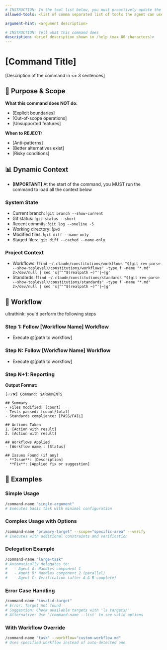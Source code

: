 ```yaml
---
# INSTRUCTION: In the tool list below, you must proactively update the tool list based on currently available tools. Carefully select those that would have chance to be used to fulfil to the task
allowed-tools: <list of comma separated list of tools the agent can use, e.g. "Bash(git:*), Bash(npm test), Bash(npm run:*), Bash(docker:*), Edit, MultiEdit, Read, Write, WebSearch, WebFetch, Grep, Glob, Task, ...">

argument-hint: <argument description>

# INSTRUCTION: Tell what this command does
description: <brief description shown in /help (max 80 characters)>
---
```


# [Command Title]

<!-- INSTRUCTION: Describe an action this command will execute. Use $ARGUMENTS as a placeholder for injecting context -->

[Description of the command in <= 3 sentences]

## 🎯 Purpose & Scope

<!-- INSTRUCTION: Based on the command, adjust the content -->

**What this command does NOT do:**

- [Explicit boundaries]
- [Out-of-scope operations]
- [Unsupported features]

**When to REJECT:**

- [Anti-patterns]
- [Better alternatives exist]
- [Risky conditions]

## 📊 Dynamic Context

<!-- INSTRUCTION: Keep the following line to remind the agent it must reload the context lest it forget -->

- **[IMPORTANT]** At the start of the command, you MUST run the command to load all the context below

<!-- INSTRUCTION: Pick relevant context for purpose of achieving what the command intended to do, can be none -->

### System State

- Current branch: !`git branch --show-current`
- Git status: !`git status --short`
- Recent commits: !`git log --oneline -5`
- Working directory: !`pwd`
- Modified files: !`git diff --name-only`
- Staged files: !`git diff --cached --name-only`

### Project Context

- Workflows: !`find ~/.claude/constitutions/workflows "$(git rev-parse --show-toplevel)/constitutions/workflows" -type f -name "*.md" 2>/dev/null | sed 's|^'"$(realpath ~)"'|~|g'`
- Standards: !`find ~/.claude/constitutions/standards "$(git rev-parse --show-toplevel)/constitutions/standards" -type f -name "*.md" 2>/dev/null | sed 's|^'"$(realpath ~)"'|~|g'`

## 🔄 Workflow

ultrathink: you'd perform the following steps

<!-- INSTRUCTION: Add or remove the following basic workflow based on the command, think carefully what's the best workflow for the command -->

### Step 1: Follow [Workflow Name] Workflow

- Execute @[path to workflow]

### Step N: Follow [Workflow Name] Workflow

- Execute @[path to workflow]

### Step N+1: Reporting

**Output Format:**

```
[✅/❌] Command: $ARGUMENTS

## Summary
- Files modified: [count]
- Tests passed: [count/total]
- Standards compliance: [PASS/FAIL]

## Actions Taken
1. [Action with result]
2. [Action with result]

## Workflows Applied
- [Workflow name]: [Status]

## Issues Found (if any)
- **Issue**: [Description]
  **Fix**: [Applied fix or suggestion]
```

## 📝 Examples

### Simple Usage

```bash
/command-name "single-argument"
# Executes basic task with minimal configuration
```

### Complex Usage with Options

```bash
/command-name "primary-target" --scope="specific-area" --verify
# Executes with additional constraints and verification
```

### Delegation Example

```bash
/command-name "large-task"
# Automatically delegates to:
#   - Agent A: Handles component 1
#   - Agent B: Handles component 2 (parallel)
#   - Agent C: Verification (after A & B complete)
```

### Error Case Handling

```bash
/command-name "invalid-target"
# Error: Target not found
# Suggestion: Check available targets with 'ls targets/'
# Alternative: Use '/command-name --list' to see valid options
```

### With Workflow Override

```bash
/command-name "task" --workflow="custom-workflow.md"
# Uses specified workflow instead of auto-detected one
```

